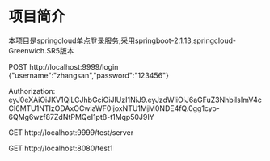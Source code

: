 # 项目简介
本项目是springcloud单点登录服务,采用springboot-2.1.13,springcloud-Greenwich.SR5版本


POST http://localhost:9999/login
{"username":"zhangsan","password":"123456"}

Authorization:
eyJ0eXAiOiJKV1QiLCJhbGciOiJIUzI1NiJ9.eyJzdWIiOiJ6aGFuZ3NhbiIsImV4cCI6MTU1NTIzODAxOCwiaWF0IjoxNTU1MjM0NDE4fQ.0gg1cyo-6QMg6wzf87ZdNtPMQeI1pt8-t1Mqp50J9IY


GET http://localhost:9999/test/server

GET http://localhost:8080/test1

